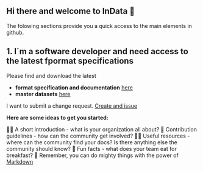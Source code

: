 ## Hi there and welcome to InData 👋
The folowing sections provide you a quick access to the main elements in github.


## 1. I´m a software developer and need access to the latest fpormat specifications
Please find and download the latest 
- **format specification and documentation** [here](https://github.com/InDataWG/ILCD-EPD-Data-Format)
- **master datasets** [here](https://github.com/InDataWG/ILCD-EPD-Master-Data)


I want to submit a change request. [Create and issue](https://github.com/InDataWG/ILCD-EPD-Data-Format/issues)



**Here are some ideas to get you started:**

🙋‍♀️ A short introduction - what is your organization all about?
🌈 Contribution guidelines - how can the community get involved?
👩‍💻 Useful resources - where can the community find your docs? Is there anything else the community should know?
🍿 Fun facts - what does your team eat for breakfast?
🧙 Remember, you can do mighty things with the power of [Markdown](https://docs.github.com/github/writing-on-github/getting-started-with-writing-and-formatting-on-github/basic-writing-and-formatting-syntax)

